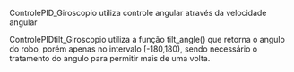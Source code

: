 ControlePID_Giroscopio utiliza controle angular através da velocidade angular

ControlePIDtilt_Giroscopio utiliza a função tilt_angle() que retorna o angulo do robo, porém apenas no intervalo [-180,180), sendo necessário o tratamento do angulo para permitir mais de uma volta.
